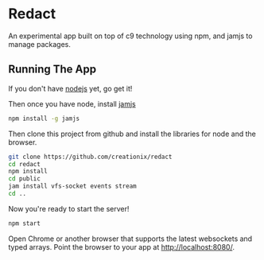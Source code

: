 # Redact

An experimental app built on top of c9 technology using npm, and jamjs to manage packages.

## Running The App

If you don't have [nodejs][] yet, go get it!

Then once you have node, install [jamjs][]

```sh
npm install -g jamjs
```

Then clone this project from github and install the libraries for node and the browser.

```sh
git clone https://github.com/creationix/redact
cd redact
npm install
cd public
jam install vfs-socket events stream
cd ..
```

Now you're ready to start the server!

```sh
npm start
```

Open Chrome or another browser that supports the latest websockets and typed arrays.
Point the browser to your app at <http://localhost:8080/>.

[nodejs]: http://nodejs.org>
[jamjs]: http://jamjs.org/